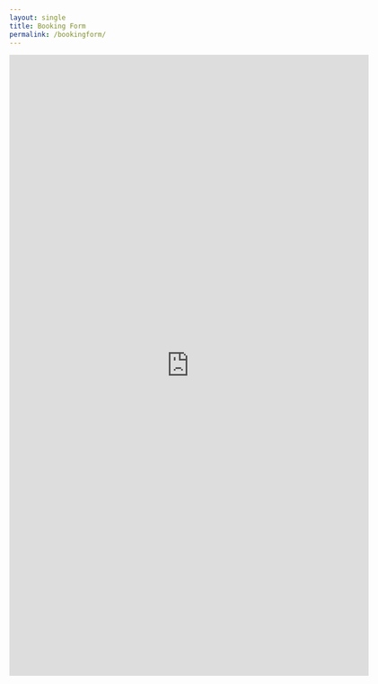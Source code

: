 ```yaml
---
layout: single
title: Booking Form
permalink: /bookingform/
---
```

<iframe src="https://docs.google.com/forms/d/e/1FAIpQLSfkO2KP0R691BRLunl6EG1F7ybhmO82DasiQWcPcaBtQAeZkg/viewform?embedded=true" width="640" height="1107" frameborder="0" marginheight="0" marginwidth="0">Loading…</iframe>
